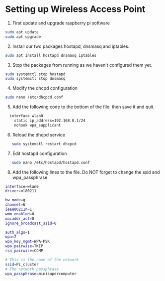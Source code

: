 # Setting up Wireless Access Point

1. First update and upgrade raspberry pi software
```bash
sudo apt update
sudo apt upgrade
```

2. Install our two packages hostapd, dnsmasq and iptables.
```bash
sudo apt install hostapd dnsmasq iptables
```

3. Stop the packages from running as we haven't configured them yet.
```bash
sudo systemctl stop hostapd
sudo systemctl stop dnsmasq
```
4. Modify the dhcpd configuration
```bash
sudo nano /etc/dhcpcd.conf
```
5. Add the following code to the bottom of the file. then save it and quit.
```bash
  interface wlan0
    static ip_address=192.168.0.1/24
    nohook wpa_supplicant
```
6. Reload the dhcpd service
```bash
   sudo systemctl restart dhcpcd
```

7. Edit hostapd configuration
```bash
   sudo nano /etc/hostapd/hostapd.conf
```

8. Add the following lines to the file. Do NOT forget to change the ssid and wpa_passphrase. 
```bash
interface=wlan0
driver=nl80211

hw_mode=g
channel=6
ieee80211n=1
wmm_enabled=0
macaddr_acl=0
ignore_broadcast_ssid=0

auth_algs=1
wpa=2
wpa_key_mgmt=WPA-PSK
wpa_pairwise=TKIP
rsn_pairwise=CCMP

# This is the name of the network
ssid=Pi_cluster
# The network passphrase
wpa_passphrase=minisupercomputer
```

